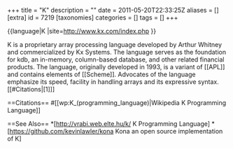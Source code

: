 +++
title = "K"
description = ""
date = 2011-05-20T22:33:25Z
aliases = []
[extra]
id = 7219
[taxonomies]
categories = []
tags = []
+++

{{language|K
|site=http://www.kx.com/index.php
}}

K is a proprietary array processing language developed by Arthur Whitney and commercialized by Kx Systems. The language serves as the foundation for kdb, an in-memory, column-based database, and other related financial products. The language, originally developed in 1993, is a variant of [[APL]] and contains elements of [[Scheme]]. Advocates of the language emphasize its speed, facility in handling arrays and its expressive syntax.[[#Citations|[1]]]

==Citations==
#[[wp:K_(programming_language)|Wikipedia K Programming Language]]

==See Also==
*[http://vrabi.web.elte.hu/k/ K Programming Language]
*[https://github.com/kevinlawler/kona Kona an open source implementation of K]
